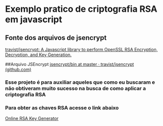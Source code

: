 # Exemplo pratico de criptografia RSA em javascript

## Fonte dos arquivos de jsencrypt
[travist/jsencrypt: A Javascript library to perform OpenSSL RSA Encryption, Decryption, and Key Generation.](https://github.com/travist/jsencrypt)

##Arquivo JSEncrypt
[jsencrypt/bin at master · travist/jsencrypt (github.com)](https://github.com/travist/jsencrypt/tree/master/bin)

### Esse projeto é para auxiliar aqueles que como eu buscaram e não obtiveram muito sucesso na busca de como aplicar a criptografia RSA

### Para obter as chaves RSA acesse o link abaixo
[Online RSA Key Generator](https://github.com/travist/jsencrypt) 
